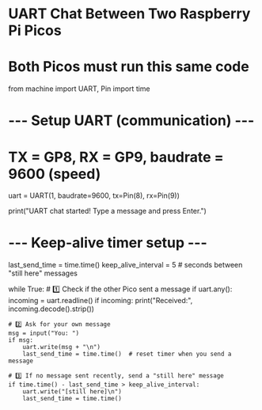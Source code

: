 # UART Chat Between Two Raspberry Pi Picos
# Both Picos must run this same code

from machine import UART, Pin
import time

# --- Setup UART (communication) ---
# TX = GP8, RX = GP9, baudrate = 9600 (speed)
uart = UART(1, baudrate=9600, tx=Pin(8), rx=Pin(9))

print("UART chat started! Type a message and press Enter.")

# --- Keep-alive timer setup ---
last_send_time = time.time()
keep_alive_interval = 5  # seconds between "still here" messages

while True:
    # 1️⃣ Check if the other Pico sent a message
    if uart.any():
        incoming = uart.readline()
        if incoming:
            print("Received:", incoming.decode().strip())

    # 2️⃣ Ask for your own message
    msg = input("You: ")
    if msg:
        uart.write(msg + "\n")
        last_send_time = time.time()  # reset timer when you send a message

    # 3️⃣ If no message sent recently, send a "still here" message
    if time.time() - last_send_time > keep_alive_interval:
        uart.write("[still here]\n")
        last_send_time = time.time()

